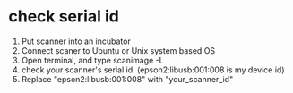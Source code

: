 # check serial id
1. Put scanner into an incubator
2. Connect scaner to Ubuntu or Unix system based OS
3. Open terminal, and type scanimage -L
4. check your scanner's serial id. (epson2:libusb:001:008 is my device id)
5. Replace "epson2:libusb:001:008" with "your_scanner_id" 